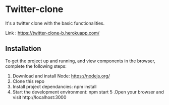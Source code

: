 # Twitter-clone

It's a twitter clone with the basic functionalities.

Link : https://twitter-clone-b.herokuapp.com/

## Installation
To get the project up and running, and view components in the browser, complete the following steps:

  1. Download and install Node: https://nodejs.org/
  2. Clone this repo
  3. Install project dependancies: npm install
  4. Start the development environment: npm start
  5 .Open your browser and visit http://localhost:3000
